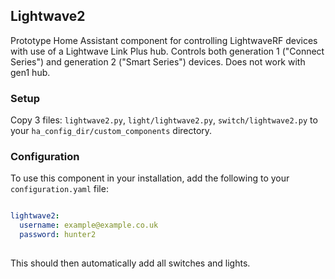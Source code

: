 ## Lightwave2

Prototype Home Assistant component for controlling LightwaveRF devices with use of a Lightwave Link Plus hub. Controls both generation 1 ("Connect Series") and generation 2 ("Smart Series") devices. Does not work with gen1 hub.

### Setup

Copy 3 files: `lightwave2.py`, `light/lightwave2.py`, `switch/lightwave2.py` to your `ha_config_dir/custom_components` directory.

### Configuration

To use this component in your installation, add the following to your `configuration.yaml` file:

```yaml

lightwave2:
  username: example@example.co.uk
  password: hunter2
  
```

This should then automatically add all switches and lights.
